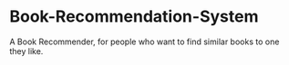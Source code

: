 # Book-Recommendation-System
 A Book Recommender, for people who want to find similar books to one they like.
